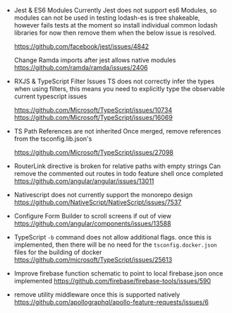 - Jest & ES6 Modules
  Currently Jest does not support es6 Modules, so modules can not be used in testing
  lodash-es is tree shakeable, however fails tests at the moment so install individual common lodash libraries for now then remove them when
  the below issue is resolved.

  https://github.com/facebook/jest/issues/4842

  Change Ramda imports after jest allows native modules
  https://github.com/ramda/ramda/issues/2406

- RXJS & TypeScript Filter Issues
  TS does not correctly infer the types when using filters, this means you need to explicitly type the observable current typescript issues

  https://github.com/Microsoft/TypeScript/issues/10734
  https://github.com/Microsoft/TypeScript/issues/16069

- TS Path References are not inherited
  Once merged, remove references from the tsconfig.lib.json's

  https://github.com/Microsoft/TypeScript/issues/27098

- RouterLink directive is broken for relative paths with empty strings
  Can remove the commented out routes in todo feature shell once completed
  https://github.com/angular/angular/issues/13011

- Nativescript does not currently support the monorepo design
  https://github.com/NativeScript/NativeScript/issues/7537

- Configure Form Builder to scroll screens if out of view
  https://github.com/angular/components/issues/13588

- TypeScript `-b` command does not allow additional flags.
  once this is implemented, then there will be no need for the `tsconfig.docker.json` files for the building of docker
  https://github.com/microsoft/TypeScript/issues/25613

- Improve firebase function schematic to point to local firebase.json once implemented
  https://github.com/firebase/firebase-tools/issues/590

- remove utility middleware once this is supported natively
  https://github.com/apollographql/apollo-feature-requests/issues/6
